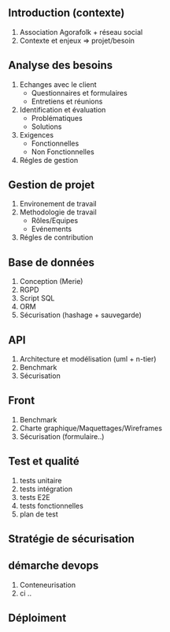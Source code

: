 ## Introduction (contexte)
1. Association Agorafolk + réseau social
2. Contexte et enjeux => projet/besoin
## Analyse des besoins 
1. Echanges avec le client 
    - Questionnaires et formulaires
    - Entretiens et réunions
2. Identification et évaluation 
    - Problématiques
    - Solutions 
4. Exigences 
    - Fonctionnelles 
    - Non Fonctionnelles
5. Régles de gestion

## Gestion de projet 
1. Environement de travail
2. Methodologie de travail
    - Rôles/Equipes
    - Evénements
3. Régles de contribution
## Base de données
1. Conception (Merie)
2. RGPD
3. Script SQL
4. ORM
5. Sécurisation (hashage + sauvegarde)
## API
1. Architecture et modélisation (uml + n-tier) 
2. Benchmark
3. Sécurisation
## Front
1. Benchmark
3. Charte graphique/Maquettages/Wireframes
4. Sécurisation (formulaire..)
## Test et qualité
1. tests unitaire
2. tests intégration
3. tests E2E
4. tests fonctionnelles
5. plan de test 
## Stratégie de sécurisation 
## démarche devops
1. Conteneurisation
2. ci ..
## Déploiment


